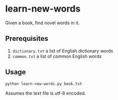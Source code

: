 learn-new-words
===============

Given a book, find novel words in it.

Prerequisites
----

1. `dictionary.txt` a list of English dictionary words
2. `common.txt` a list of common English words

Usage
----

    python learn-new-words.py book.txt

Assumes the text file is utf-8 encoded.
